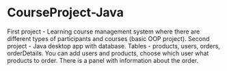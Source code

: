 # CourseProject-Java
First project - Learning course management system where there are different types of participants and courses (basic OOP project).
Second project - Java desktop app with database. Tables - products, users, orders, orderDetails. You can add users and products, choose which user what products to order. There is a panel with information about the order.
